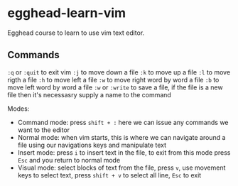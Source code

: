 # egghead-learn-vim
Egghead course to learn to use vim text editor.

## Commands
`:q` or `:quit` to exit vim
`:j` to move down a file
`:k` to move up a file
`:l` to move rigth a file
`:h` to move left a file
`:w` to move right word by word a file
`:b` to move left word by word a file 
`:w` or `:write` to save a file, if the file is a new file then it's necessasry supply a name to the command

Modes:
- Command mode: press `shift + :` here we can issue any commands we want to the editor
- Normal mode: when vim starts, this is where we can navigate around a file using our navigations keys and manipulate text
- Insert mode: press `i` to insert text in the file, to exit from this mode press `Esc` and you return to normal mode
- Visual mode: select blocks of text from the file, press `v`, use movement keys to select text, press `shift + v` to select all line, `Esc` to exit

